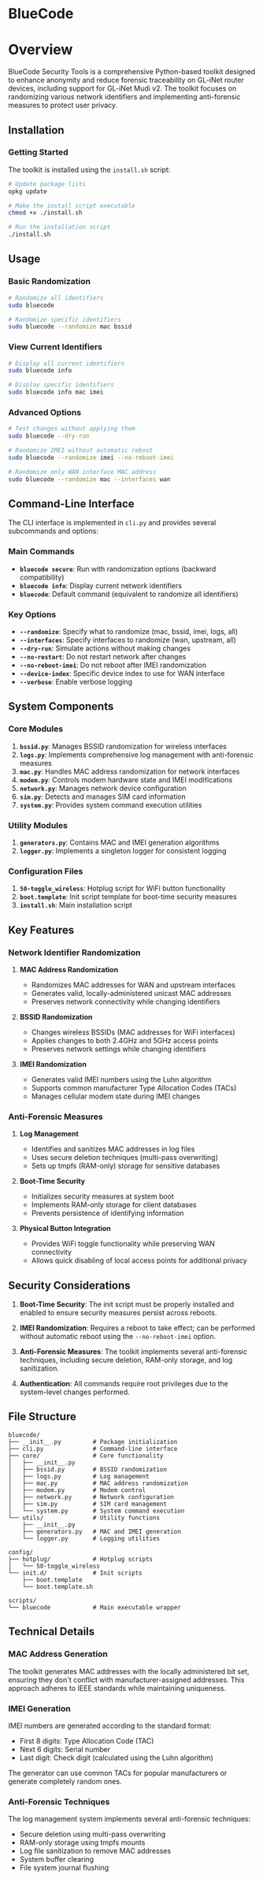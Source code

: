 # BlueCode

# Overview

BlueCode Security Tools is a comprehensive Python-based toolkit designed to enhance anonymity and reduce forensic traceability on GL-iNet router devices, including support for GL-iNet Mudi v2. The toolkit focuses on randomizing various network identifiers and implementing anti-forensic measures to protect user privacy.

## Installation

### Getting Started

The toolkit is installed using the `install.sh` script:

```bash
# Update package lists
opkg update

# Make the install script executable
chmod +x ./install.sh

# Run the installation script
./install.sh
```

## Usage

### Basic Randomization

```bash
# Randomize all identifiers
sudo bluecode

# Randomize specific identifiers
sudo bluecode --randomize mac bssid
```

### View Current Identifiers

```bash
# Display all current identifiers
sudo bluecode info

# Display specific identifiers
sudo bluecode info mac imei
```

### Advanced Options

```bash
# Test changes without applying them
sudo bluecode --dry-run

# Randomize IMEI without automatic reboot
sudo bluecode --randomize imei --no-reboot-imei

# Randomize only WAN interface MAC address
sudo bluecode --randomize mac --interfaces wan
```

## Command-Line Interface

The CLI interface is implemented in `cli.py` and provides several subcommands and options:

### Main Commands

- **`bluecode secure`**: Run with randomization options (backward compatibility)
- **`bluecode info`**: Display current network identifiers
- **`bluecode`**: Default command (equivalent to randomize all identifiers)

### Key Options

- **`--randomize`**: Specify what to randomize (mac, bssid, imei, logs, all)
- **`--interfaces`**: Specify interfaces to randomize (wan, upstream, all)
- **`--dry-run`**: Simulate actions without making changes
- **`--no-restart`**: Do not restart network after changes
- **`--no-reboot-imei`**: Do not reboot after IMEI randomization
- **`--device-index`**: Specific device index to use for WAN interface
- **`--verbose`**: Enable verbose logging

## System Components

### Core Modules

1. **`bssid.py`**: Manages BSSID randomization for wireless interfaces
2. **`logs.py`**: Implements comprehensive log management with anti-forensic measures
3. **`mac.py`**: Handles MAC address randomization for network interfaces
4. **`modem.py`**: Controls modem hardware state and IMEI modifications
5. **`network.py`**: Manages network device configuration
6. **`sim.py`**: Detects and manages SIM card information
7. **`system.py`**: Provides system command execution utilities

### Utility Modules

1. **`generators.py`**: Contains MAC and IMEI generation algorithms
2. **`logger.py`**: Implements a singleton logger for consistent logging

### Configuration Files

1. **`50-toggle_wireless`**: Hotplug script for WiFi button functionality
2. **`boot.template`**: Init script template for boot-time security measures
3. **`install.sh`**: Main installation script

## Key Features

### Network Identifier Randomization

1. **MAC Address Randomization**

   - Randomizes MAC addresses for WAN and upstream interfaces
   - Generates valid, locally-administered unicast MAC addresses
   - Preserves network connectivity while changing identifiers

2. **BSSID Randomization**

   - Changes wireless BSSIDs (MAC addresses for WiFi interfaces)
   - Applies changes to both 2.4GHz and 5GHz access points
   - Preserves network settings while changing identifiers

3. **IMEI Randomization**
   - Generates valid IMEI numbers using the Luhn algorithm
   - Supports common manufacturer Type Allocation Codes (TACs)
   - Manages cellular modem state during IMEI changes

### Anti-Forensic Measures

1. **Log Management**

   - Identifies and sanitizes MAC addresses in log files
   - Uses secure deletion techniques (multi-pass overwriting)
   - Sets up tmpfs (RAM-only) storage for sensitive databases

2. **Boot-Time Security**

   - Initializes security measures at system boot
   - Implements RAM-only storage for client databases
   - Prevents persistence of identifying information

3. **Physical Button Integration**
   - Provides WiFi toggle functionality while preserving WAN connectivity
   - Allows quick disabling of local access points for additional privacy

## Security Considerations

1. **Boot-Time Security**: The init script must be properly installed and enabled to ensure security measures persist across reboots.

2. **IMEI Randomization**: Requires a reboot to take effect; can be performed without automatic reboot using the `--no-reboot-imei` option.

3. **Anti-Forensic Measures**: The toolkit implements several anti-forensic techniques, including secure deletion, RAM-only storage, and log sanitization.

4. **Authentication**: All commands require root privileges due to the system-level changes performed.

## File Structure

```
bluecode/
├── __init__.py         # Package initialization
├── cli.py              # Command-line interface
├── core/               # Core functionality
│   ├── __init__.py
│   ├── bssid.py        # BSSID randomization
│   ├── logs.py         # Log management
│   ├── mac.py          # MAC address randomization
│   ├── modem.py        # Modem control
│   ├── network.py      # Network configuration
│   ├── sim.py          # SIM card management
│   └── system.py       # System command execution
└── utils/              # Utility functions
    ├── __init__.py
    ├── generators.py   # MAC and IMEI generation
    └── logger.py       # Logging utilities

config/
├── hotplug/            # Hotplug scripts
│   └── 50-toggle_wireless
└── init.d/             # Init scripts
    ├── boot.template
    └── boot.template.sh

scripts/
└── bluecode            # Main executable wrapper
```

## Technical Details

### MAC Address Generation

The toolkit generates MAC addresses with the locally administered bit set, ensuring they don't conflict with manufacturer-assigned addresses. This approach adheres to IEEE standards while maintaining uniqueness.

### IMEI Generation

IMEI numbers are generated according to the standard format:

- First 8 digits: Type Allocation Code (TAC)
- Next 6 digits: Serial number
- Last digit: Check digit (calculated using the Luhn algorithm)

The generator can use common TACs for popular manufacturers or generate completely random ones.

### Anti-Forensic Techniques

The log management system implements several anti-forensic techniques:

- Secure deletion using multi-pass overwriting
- RAM-only storage using tmpfs mounts
- Log file sanitization to remove MAC addresses
- System buffer clearing
- File system journal flushing
